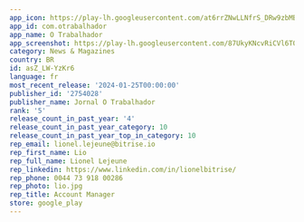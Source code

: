 ```yaml
---
app_icon: https://play-lh.googleusercontent.com/at6rrZNwLLNfrS_DRw9zbMB-w4bQG3J68sW6S7ANs9rMLX0ZiF19di3evOxj4LXuPw
app_id: com.otrabalhador
app_name: O Trabalhador
app_screenshot: https://play-lh.googleusercontent.com/87UkyKNcvRiCVl6T0lzdGrgorZmbA_yRMBVz8Ig8282oT2oZntw7Y_gQ6DkH8iHVCbgO
category: News & Magazines
country: BR
id: asZ_LW-YzKr6
language: fr
most_recent_release: '2024-01-25T00:00:00'
publisher_id: '2754028'
publisher_name: Jornal O Trabalhador
rank: '5'
release_count_in_past_year: '4'
release_count_in_past_year_category: 10
release_count_in_past_year_top_in_category: 10
rep_email: lionel.lejeune@bitrise.io
rep_first_name: Lio
rep_full_name: Lionel Lejeune
rep_linkedin: https://www.linkedin.com/in/lionelbitrise/
rep_phone: 0044 73 918 00286
rep_photo: lio.jpg
rep_title: Account Manager
store: google_play
---
```


